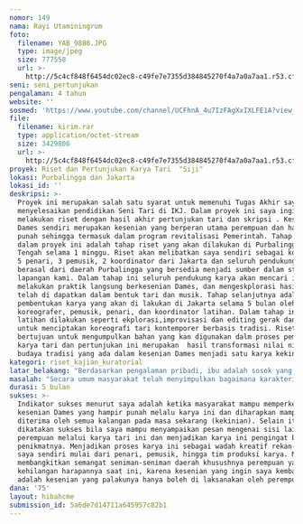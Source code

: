 ```yaml
---
nomor: 149
nama: Rayi Utaminingrum
foto:
  filename: YAB_9888.JPG
  type: image/jpeg
  size: 777558
  url: >-
    http://5c4cf848f6454dc02ec8-c49fe7e7355d384845270f4a7a0a7aa1.r53.cf2.rackcdn.com/fd7127f5-248d-4193-8372-8da6833e2af4/YAB_9888.JPG
seni: seni_pertunjukan
pengalaman: 4 tahun
website: ''
sosmed: 'https://www.youtube.com/channel/UCFhnA_4u7IzFAgXxIXLFE1A?view_as=subscriber'
file:
  filename: kirim.rar
  type: application/octet-stream
  size: 3429806
  url: >-
    http://5c4cf848f6454dc02ec8-c49fe7e7355d384845270f4a7a0a7aa1.r53.cf2.rackcdn.com/f5ad46b4-85ca-4283-abb2-74b203c9c8a6/kirim.rar
proyek: Riset dan Pertunjukan Karya Tari  "Siji"
lokasi: Purbalingga dan Jakarta
lokasi_id: ''
deskripsi: >-
  Proyek ini merupakan salah satu syarat untuk memenuhi Tugas Akhir saya dalam
  menyelesaikan pendidikan Seni Tari di IKJ. Dalam proyek ini saya ingin
  melakukan riset dengan hasil akhir pertunjukan tari dan skripsi . Kesenian
  Dames sendiri merupakan kesenian yang berperan utama perempuan dan hampir
  punah sehingga termasuk dalam program revitalisasi Pemerintah. Tahap pertama
  dalam proyek ini adalah tahap riset yang akan dilakukan di Purbalingga, Jawa
  Tengah selama 1 minggu. Riset akan melibatkan saya sendiri sebagai koreogafer,
  5 penari, 3 pemusik, 2 koordinator dari Jakarta dan seluruh pendukung yang
  berasal dari daerah Purbalingga yang bersedia menjadi sumber dalam studi
  lapangan kami. Dalam tahap ini seluruh pendukung karya akan mencari informasi,
  melakukan praktik langsung berkesenian Dames, dan mengeskplorasi hasil yang
  telah di dapatkan dalam bentuk tari dan musik. Tahap selanjutnya adalah
  pembentukan karya yang akan di lakukan di Jakarta selama 5 bulan oleh
  koreografer, pemusik, penari, dan koordinator latihan. Dalam tahap ini proses
  latihan dilakukan seperti ekplorasi,improvisasi dan editing gerak dan musik
  untuk menciptakan koreografi tari kontemporer berbasis tradisi. Riset tersebut
  bertujuan untuk mengumpulkan bahan yang kan digunakan dalm proses pembentukan
  karya tari dan pertunjukan ini merupakan  hasil transformasi nilai nilai
  budaya tradisi yang ada dalam kesenian Dames menjadi satu karya kekinian.
kategori: riset_kajian_kuratorial
latar_belakang: "Berdasarkan pengalaman pribadi, ibu adalah sosok yang sangat menginspirasi dalam proses berkarya. Dalam proses pendewasan diri banyak pengalaman yang dapat diambil, salah satunya yang paling menarik menurut saya adalah mengenai rumah tangga. Bagaimana seorang perempuan menjadi ibu rumah tangga yang terikat dengan kewajibannya tanpa peduli hak apa saja yang pantas diterima, menyadarkan saya bahwa dalam keadaan terlemah apapun, seorang perempuan memiliki caranya sendiri untuk mendapatkan apa yang diinginkan baik dengan cara pengabdiannya kepada suami dan anak-anaknya. \r\nDalam pengabdiannya kepada suami seorang istri mengajarkan bagaimana mendapatkan apa yang dicita-citakan tanpa harus merusak harmoni yang telah teratur dalam rumah tangganya. Hal tersebut mendorong saya untuk membuat karya-karya baru yang bertujuan mengungkapkan sisi lain dari perempuan yang tidak pernah disadari khalayak umum. Bagi saya dengan menelusuri kesenian Dames di Purbalingga akan mempermudah saya dalam mentransformasikan sisi lain perempuan di depan khalayak umum.\r\n"
masalah: "Secara umum masyarakat telah menyimpulkan bagaimana karakteristik perempuan Jawa yang dikenal lembut, penyabar, anggun ,dsb. Dalam masyarakat Jawa terdapat ungkapan swargo nunut, neraka katut. Artinya, perempuan hanya akan mengikuti langkah yang diambil suaminya. Perempuan juga dianggap sebagai konco wingking atau teman di belakang. Lingkungan perempuan hanya dapur, sumur, dan kasur. Meski budaya itu sangat lekat di kalangan masyarakat Jawa, pada kenyataanya wanita Jawa memiliki kekuasaanya sendiri yang tidak dapat dilihat secara langsung. Hal tersebut membuat saya ingin mencari tahu lebih dalam mengenai kehidupan perempuan Jawa di tempat kelahiran saya.\r\nHal tersebutlah yang menginspirasi saya untuk membuat sebuah karya tari. Melalui karya ini saya ingin menyampaikan bagaimana kekuatan seorang perempuan yang dalam anggapan umum hanya berperan sebagai pendamping laki-laki. Kesenian Dames dipilih sebagai dasar penciptaan karya karena ditengah kondisi masyarakat jawa yang beranggapan wanita adalah konco wingking timbul satu kenyataan dalam kehidupan berkesenian Dames bahwa masyarakat Purbalingga menjungjung dan menonjolkan sosok perempuan yang berbeda dari pada umumnya. Hal tersebut dapat dilihat dari gerakan khasnya pada bagian tubuh atas yang selalu menghentak seperti ingin menyampaikan kekuatan seorang perempuan, dan bagaimana teraturnya komposisi penari seolah ingin menyampaikan bagaimana seorang perempuan yang berperan menjaga stabilnya kehidupan rumah. \r\n"
durasi: 5 bulan
sukses: >-
  Indikator sukses menurut saya adalah ketika masyarakat mampu memperkenalkan
  kesenian Dames yang hampir punah melalu karya ini dan diharapkan mampu
  diterima oleh semua kalangan pada masa sekarang (kekinian). Selain itu
  dikatakan sukses bila saya mampu menyampaikan pesan mengenai sisi lain
  perempuan melalui karya tari ini dan menjadikan karya ini pengingat bagi
  penikmatnya. Menjadikan proses karya ini sebagai wadah kreatif rekan-rekan
  saya sendiri mulai dari penari, pemusik, hingga tim produksi karya. Mampu
  membangkitkan semangat seniman-seniman daerah khusushnya perempuan yang telah
  kehilangan harapannya saat ini, karena kesenian yang ingin saya kembangkan
  adalah kesenian yang palakunya hanya boleh di laksanakan oleh perempuan.
dana: '75'
layout: hibahcme
submission_id: 5a6de7d14711a645957c82b1
---
```

